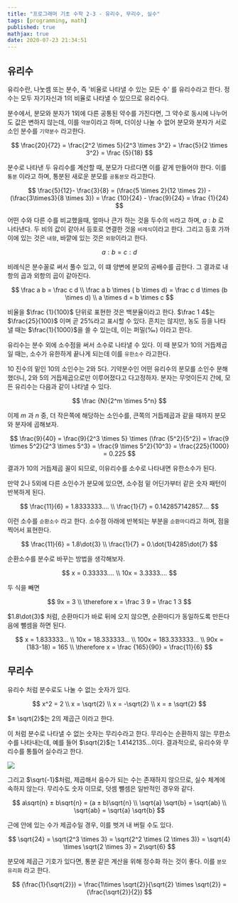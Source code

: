 ```yaml
---
title: "프로그래머 기초 수학 2-3 - 유리수, 무리수, 실수"
tags: [programming, math]
published: true
mathjax: true
date: 2020-07-23 21:34:51
---
```


## 유리수

유리수란, 나눗셈 또는 분수, 즉 '비율로 나타낼 수 있는 모든 수' 를 유리수라고 한다. 정수는 모두 자기자신과 1의 비율로 나타낼 수 있으므로 유리수다.

분수에서, 분모와 분자가 1외에 다른 공통된 약수를 가진다면, 그 약수로 동시에 나누어도 값은 변하지 않는데, 이를 `약분`이라고 하며, 더이상 나눌 수 없어 분모와 분자가 서로 소인 분수를 `기약분수` 라고한다.

$$
\frac{20}{72} = \frac{2^2 \times 5}{2^3 \times 3^2} = \frac{5}{2 \times 3^2} = \frac {5}{18}
$$

분수로 나타낸 두 유리수를 계산할 때, 분모가 다르다면 이를 같게 만들어야 한다. 이를 `통분` 이라고 하며, 통분된 새로운 분모를 `공통분모` 라고한다.

$$
\frac{5}{12}- \frac{3}{8} = (\frac{5 \times 2}{12 \times 2}) - (\frac{3\times3}{8 \times 3}) = \frac {10}{24} - \frac{9}{24} = \frac {1}{24}
$$

어떤 수와 다른 수를 비교했을때, 얼마나 큰가 하는 것을 두수의 `비`라고 하며, $a : b$ 로 나타낸다. 두 비의 값이 같아서 등호로 연결한 것을 `비례식`이라고 한다. 그리고 등호 가까이에 있는 것은 `내항`, 바깥에 있는 것은 `외항`이라고 한다.

$$
a : b = c: d
$$

비례식은 분수꼴로 써서 풀수 있고, 이 떄 양변에 분모의 공배수를 곱한다. 그 결과로 내항의 곱과 외항의 곱이 같아진다.

$$
\frac a b = \frac c d
\\
\frac a b \times ( b \times d) = \frac c d \times (b \times d)
\\
a \times d = b \times c
$$

비율을 $\frac {1}{100}$ 단위로 표현한 것은 백분율이라고 한다. $\frac 1 4$는 $\frac{25}{100}$ 이며 곧 25%라고 표시할 수 있다. 흔치는 않지만, 농도 등을 나타낼 때는 $\frac{1}{1000}$을 쓸 수 있는데, 이는 퍼밀(‰) 이라고 한다.

유리수는 분수 외에 소수점을 써서 소수로 나타낼 수 있다. 이 때 분모가 10의 거듭제곱일 때는, 소수가 유한하게 끝나게 되는데 이를 `유한소수` 라고한다.

10 진수의 밑인 10의 소인수는 2와 5다. 기약분수인 어떤 유리수의 분모를 소인수 분해했더니, 2와 5의 거듭제곱으로만 이루어졌다고 다고정하자. 분자는 무엇이든지 간에, 모든 유리수는 다음과 같이 나타낼 수 있다.

$$
\frac {N}{2^m \times 5^n}
$$

이제 $m$ 과 $n$ 중, 더 작은쪽에 해당하는 소인수를, 큰쪽의 거듭제곱과 같을 때까지 분모와 분자에 곱해보자.

$$
\frac{9}{40} = \frac{9}{2^3 \times 5} \times (\frac {5^2}{5^2}) = \frac{9 \times 5^2}{2^3 \times 5^3} = \frac{9 \times 5^2}{10^3} = \frac{225}{1000} = 0.225
$$

결과가 10의 거듭제곱 꼴이 되므로, 이유리수를 소수로 나타내면 유한소수가 된다. 

만약 2나 5외에 다른 소인수가 분모에 있으면, 소수점 밑 어딘가부터 같은 숫자 패턴이 반복하게 된다.

$$
\frac{11}{6} = 1.8333333....
\\
\frac{1}{7} = 0.142857142857....
$$

이런 소수를 `순환소수` 라고 한다. 소수점 아래에 반복되는 부분을 `순환마디`라고 하며, 점을 찍어서 표현한다.

$$
\frac{11}{6} = 1.8\dot{3}
\\
\frac{1}{7} = 0.\dot{1}4285\dot{7}
$$

순환소수를 분수로 바꾸는 방법을 생각해보자. 

$$
x = 0.33333....
\\
10x = 3.3333....
$$

두 식을 빼면

$$
9x = 3
\\
\therefore  x = \frac 3 9 = \frac 1 3
$$

$1.8\dot{3}$ 처럼, 순환마디가 바로 뒤에 오지 않으면, 순환마디가 동일하도록 만든다음에 뺄셈을 하면 된다.

$$
x = 1.833333...
\\
10x = 18.333333...
\\
100x = 183.333333...
\\
90x = (183-18) = 165
\\
\therefore x = \frac {165}{90} = \frac{11}{6}
$$

## 무리수

유리수 처럼 분수로도 나눌 수 없는 숫자가 있다.

$$
x^2 = 2
\\
x = \sqrt{2}
\\ 
x = -\sqrt{2}
\\
x = ± \sqrt{2}
$$

$± \sqrt{2}$는 2의 제곱근 이라고 한다. 

이 처럼 분수로 나타낼 수 없는 숫자는 무리수라고 한다. 무리수는 순환하지 않는 무한소수를 나타내는데, 예를 들어 $\sqrt{2}$는 1.4142135...이다. 결과적으로, 유리수와 무리수를 통틀어 실수라고 한다.

![](https://t1.daumcdn.net/cfile/tistory/2457934C57165F6C33)

그리고 $\sqrt{-1}$처럼, 제곱해서 음수가 되는 수는 존재하지 않으므로, 실수 체계에 속하지 않는다. 무리수도 숫자 이므로, 덧셈 뺄셈은 일반적인 경우와 같다.

$$
a\sqrt{n} ± b\sqrt{n} = (a ± b)\sqrt{n}
\\
\sqrt{a} \sqrt{b} = \sqrt{ab}
\\
\sqrt{ab} = \sqrt{a} \sqrt{b}
$$

근에 안에 있는 수가 제곱수일 경우, 이를 벗겨 내 버릴 수도 있다.

$$
\sqrt{24} = \sqrt{2^3 \times 3} = \sqrt{2^2 \times (2 \times 3)} = \sqrt{4} \times \sqrt{2 \times 3} = 2\sqrt{6}
$$

분모에 제곱근 기호가 있다면, 통분 같은 계산을 위해 정수화 하는 것이 좋다. 이를 `분모 유리화` 라고 한다.

$$
(\frac{1}{\sqrt{2}}) = \frac{1\times \sqrt{2}}{\sqrt{2} \times \sqrt{2}} = (\frac{\sqrt{2}}{2})
$$
